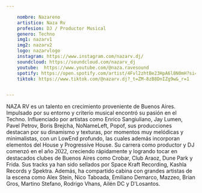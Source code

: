 ```yaml
---

    nombre: Nazareno
    artistico: Naza Rv
    profesion: DJ / Productor Musical
    genero: Techno
    img1: nazarv1
    img2: nazarv2
    logo: nazarvlogo
    instagram: https://www.instagram.com/nazarv.dj/
    soundcloud: https://soundcloud.com/nazarv_dj
    youtube:  https://www.youtube.com/@naza.ravesound
    spotify: https://open.spotify.com/artist/4Fvl2zhtBe23HpA6l8N0mH?si=51mNz39xT7-AbquCni4Log
    tiktok: https://www.tiktok.com/@nazarv.dj?_t=ZM-8zB8DnIZg9w&_r=1


---
```



NAZA RV es un talento en crecimiento proveniente de Buenos Aires. Impulsado por su entorno y criterio
musical encontró su pasión en el Techno. Influenciado por artistas como Enrico Sangiuliano, Jay Lumen,
Pavel Petrov, Boris Brejcha, NoNameLeft, Popof, sus producciones destacan por su dinamismo y texturas,
por momentos muy melódicas y minimalistas, con un LowEnd profundo, las cuales además incorporan
elementos del House y Progressive House.
Su carrera como productor y DJ comenzó en el año <strong style="font-family: cursive; font-weight: 300; font-size:16px">2022</strong>, creciendo rápidamente y logrando tocar en
destacados clubes de Buenos Aires como Crobar, Club Araoz, Dune Park y Frida. Sus tracks ya han sido
sellados por Space Kraft Recording, Kashla Records y Spektra. Además, ha compartido cabina con grandes
artistas de la escena como Alex Stein, Nico Taboada, Emiliano Demarco, Mazzeo, Brian Gros, Martino
Stefano, Rodrigo Vhans, Ailén DC y D'Losantos.